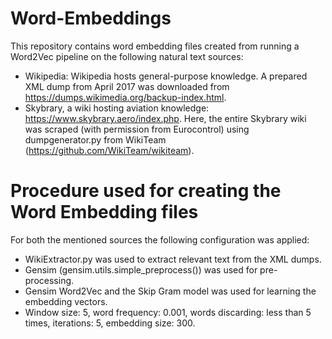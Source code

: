 # Word-Embeddings

This repository contains word embedding files created from running a Word2Vec pipeline on the following natural text sources:
* Wikipedia: Wikipedia hosts general-purpose knowledge. A prepared XML dump from April 2017 was downloaded from https://dumps.wikimedia.org/backup-index.html. 
* Skybrary, a wiki hosting aviation knowledge: https://www.skybrary.aero/index.php. Here, the entire Skybrary wiki was scraped (with permission from Eurocontrol) using dumpgenerator.py from WikiTeam (https://github.com/WikiTeam/wikiteam).

# Procedure used for creating the Word Embedding files
For both the mentioned sources the following configuration was applied:
* WikiExtractor.py was used to extract relevant text from the XML dumps.
* Gensim (gensim.utils.simple_preprocess()) was used for pre-processing.
* Gensim Word2Vec and the Skip Gram model was used for learning the embedding vectors.
* Window size: 5, word frequency: 0.001, words discarding: less than 5 times, iterations: 5, embedding size: 300.

